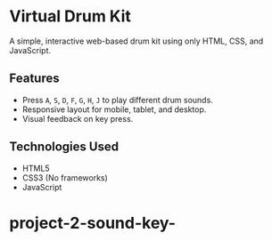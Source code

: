 # Virtual Drum Kit

A simple, interactive web-based drum kit using only HTML, CSS, and JavaScript.

## Features

- Press `A`, `S`, `D`, `F`, `G`, `H`, `J` to play different drum sounds.
- Responsive layout for mobile, tablet, and desktop.
- Visual feedback on key press.

## Technologies Used

- HTML5
- CSS3 (No frameworks)
- JavaScript


# project-2-sound-key-
